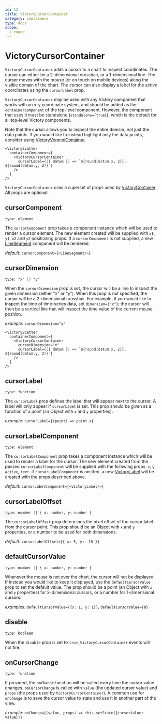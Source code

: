 ```yaml
---
id: 12
title: VictoryCursorContainer
category: containers
type: docs
scope:
  - round
---
```


# VictoryCursorContainer

`VictoryCursorContainer` adds a cursor to a chart to inspect coordinates.
The cursor can either be a 2-dimensional crosshair, or a 1-dimensional line.
The cursor moves with the mouse (or on touch on mobile devices) along the visible domain of the chart.
The cursor can also display a label for the active coordinates using the `cursorLabel` prop.

`VictoryCursorContainer` may be used with any Victory component that works with an x-y coordinate
system, and should be added as the `containerComponent` of the top-level component.
However, the component that uses it must be standalone
(`standalone={true}`), which is the default for all top-level Victory components.

Note that the cursor allows you to inspect the entire domain, not just the data points.
If you would like to instead highlight only the data points, consider using [VictoryVoronoiContainer][].

```playground
<VictoryScatter
  containerComponent={
    <VictoryCursorContainer
      cursorLabel={({ datum }) => `${round(datum.x, 2)}, ${round(datum.y, 2)}`}
    />
  }
/>
```

`VictoryCursorContainer` uses a superset of props used by [VictoryContainer][]. All props are optional.

## cursorComponent

`type: element`

The `cursorComponent` prop takes a component instance which will be used to render a cursor element. The new element created will be supplied with `x1`, `y1`, `x2` and `y2` positioning props. If a `cursorComponent` is not supplied, a new [LineSegment][] component will be rendered.

_default:_ `cursorComponent={<LineSegment/>}`

## cursorDimension

`type: "x" || "y"`

When the `cursorDimension` prop is set, the cursor will be a line to inspect the given dimension
(either "x" or "y"). When this prop is not specified, the cursor will be a 2-dimensional crosshair.
For example, if you would like to inspect the time of time-series data, set `dimension={"x"}`;
the cursor will then be a vertical line that will inspect the time value of the current mouse position.

_example:_ `cursorDimension="x"`

```playground
<VictoryScatter
  containerComponent={
    <VictoryCursorContainer
      cursorDimension="x"
      cursorLabel={({ datum }) => `${round(datum.x, 2)}, ${round(datum.y, 2)}`}
    />
  }
/>
```

## cursorLabel

`type: function`

The `cursorLabel` prop defines the label that will appear next to the cursor.
A label will only appear if `cursorLabel` is set. This prop should be given as a function of a point (an Object with `x` and `y` properties).

_example:_ `cursorLabel={(point) => point.x}`

## cursorLabelComponent

`type: element`

The `cursorLabelComponent` prop takes a component instance which will be used to render a label for the cursor. The new element created from the passed `cursorLabelComponent` will be supplied with the following props: `x`, `y`, `active`, `text`. If `cursorLabelComponent` is omitted, a new [VictoryLabel][] will be created with the props described above.

_default:_ `cursorLabelComponent={<VictoryLabel/>}`

## cursorLabelOffset

`type: number || { x: number, y: number }`

The `cursorLabelOffset` prop determines the pixel offset of the cursor label from the cursor point.
This prop should be an Object with `x` and `y` properties, or a number to be used for both dimensions.

_default:_ `cursorLabelOffset={{ x: 5, y: -10 }}`

## defaultCursorValue

`type: number || { x: number, y: number }`

Whenever the mouse is not over the chart, the cursor will not be displayed.
If instead you would like to keep it displayed, use the `defaultCursorValue` prop to set the default value. The prop should be a point (an Object with `x` and `y` properties) for 2-dimensional cursors, or a number for 1-dimensional cursors.

_examples:_ `defaultCursorValue={{x: 1, y: 1}}`, `defaultCursorValue={0}`

## disable

`type: boolean`

When the `disable` prop is set to `true`, `VictoryCursorContainer` events will not fire.

## onCursorChange

`type: function`

If provided, the `onChange` function will be called every time the cursor value changes. `onCursorChange` is called with `value` (the updated cursor value) and `props` (the props used by `VictoryCursorContainer`). A common use for `onChange` is to save the cursor value to state and use it in another part of the view.

_example:_ `onChange={(value, props) => this.setState({cursorValue: value})}`

[victoryvoronoicontainer]: /docs/victory-voronoi-container
[victorycontainer]: /docs/victory-container
[victorylabel]: /docs/victory-label
[linesegment]: /docs/victory-primitives#linesegment
